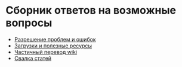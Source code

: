 # Сборник ответов на возможные вопросы

* [Разрешение проблем и ошибок](trouble.md)
* [Загрузки и полезные ресурсы](loadings.md)
* [Частичный перевод wiki](https://github.com/translaster/Asterisk-Admin-Guide/blob/master/summary.md)
* [Свалка статей](svalka.md)
